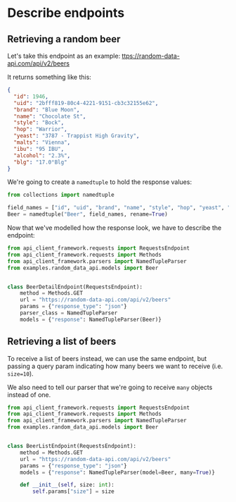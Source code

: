 # Describe endpoints

##  Retrieving a random beer

Let's take this endpoint as an example: [ttps://random-data-api.com/api/v2/beers](ttps://random-data-api.com/api/v2/beers)

It returns something like this:

```json linenums="1"
{
  "id": 1946,
  "uid": "2bfff819-80c4-4221-9151-cb3c32155e62",
  "brand": "Blue Moon",
  "name": "Chocolate St",
  "style": "Bock",
  "hop": "Warrior",
  "yeast": "3787 - Trappist High Gravity",
  "malts": "Vienna",
  "ibu": "95 IBU",
  "alcohol": "2.3%",
  "blg": "17.0°Blg"
}
```

We're going to create a `namedtuple` to hold the response values:

```python linenums="1"
from collections import namedtuple

field_names = ["id", "uid", "brand", "name", "style", "hop", "yeast", "malts", "ibu", "alcohol", "blg"]
Beer = namedtuple("Beer", field_names, rename=True)
```

Now that we've modelled how the response look, we have to describe the endpoint:

```python linenums="1"
from api_client_framework.requests import RequestsEndpoint
from api_client_framework.requests import Methods
from api_client_framework.parsers import NamedTupleParser
from examples.random_data_api.models import Beer


class BeerDetailEndpoint(RequestsEndpoint):
    method = Methods.GET
    url = "https://random-data-api.com/api/v2/beers"
    params = {"response_type": "json"}
    parser_class = NamedTupleParser
    models = {"response": NamedTupleParser(Beer)}
```

## Retrieving a list of beers
To receive a list of beers instead, we can use the same endpoint, but passing a query param indicating how many beers 
we want to receive (i.e. `size=10`). 

We also need to tell our parser that we're going to receive `many` objects instead of one.

```python linenums="1" hl_lines="11 13-14"
from api_client_framework.requests import RequestsEndpoint
from api_client_framework.requests import Methods
from api_client_framework.parsers import NamedTupleParser
from examples.random_data_api.models import Beer


class BeerListEndpoint(RequestsEndpoint):
    method = Methods.GET
    url = "https://random-data-api.com/api/v2/beers"
    params = {"response_type": "json"}
    models = {"response": NamedTupleParser(model=Beer, many=True)}

    def __init__(self, size: int):
        self.params["size"] = size
```

